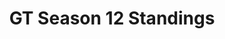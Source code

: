 ---
layout: seasons_fetch
slug: s12
title: GT Season 12 Standings
description: GT Season 12 Standings
permalink: '/:categories/standings'
category: gt
menu_title: GT Standings
menu_icon: /assets/site-img/gt.png
menu_hide: false
---